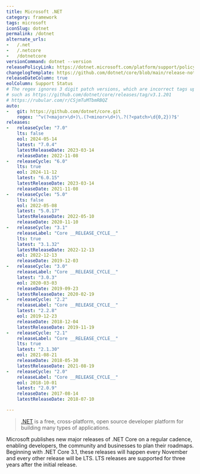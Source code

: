 ```yaml
---
title: Microsoft .NET
category: framework
tags: microsoft
iconSlug: dotnet
permalink: /dotnet
alternate_urls:
-   /.net
-   /.netcore
-   /dotnetcore
versionCommand: dotnet --version
releasePolicyLink: https://dotnet.microsoft.com/platform/support/policy/dotnet-core
changelogTemplate: https://github.com/dotnet/core/blob/main/release-notes/{{"__LATEST__"|split:'.'|slice:0,2|join:'.'}}/__LATEST__/__LATEST__.md
releaseDateColumn: true
eolColumn: Support Status
# The regex ignores 3 digit patch versions, which are incorrect tags upstream
# such as https://github.com/dotnet/core/releases/tag/v3.1.201
# https://rubular.com/r/CSjmTuMTbmRBQZ
auto:
-   git: https://github.com/dotnet/core.git
    regex: '^v(?<major>\d+)\.(?<minor>\d+)\.?(?<patch>\d{0,2})?$'
releases:
-   releaseCycle: "7.0"
    lts: false
    eol: 2024-05-14
    latest: "7.0.4"
    latestReleaseDate: 2023-03-14
    releaseDate: 2022-11-08
-   releaseCycle: "6.0"
    lts: true
    eol: 2024-11-12
    latest: "6.0.15"
    latestReleaseDate: 2023-03-14
    releaseDate: 2021-11-08
-   releaseCycle: "5.0"
    lts: false
    eol: 2022-05-08
    latest: "5.0.17"
    latestReleaseDate: 2022-05-10
    releaseDate: 2020-11-10
-   releaseCycle: "3.1"
    releaseLabel: "Core __RELEASE_CYCLE__"
    lts: true
    latest: "3.1.32"
    latestReleaseDate: 2022-12-13
    eol: 2022-12-13
    releaseDate: 2019-12-03
-   releaseCycle: "3.0"
    releaseLabel: "Core __RELEASE_CYCLE__"
    latest: "3.0.3"
    eol: 2020-03-03
    releaseDate: 2019-09-23
    latestReleaseDate: 2020-02-19
-   releaseCycle: "2.2"
    releaseLabel: "Core __RELEASE_CYCLE__"
    latest: "2.2.8"
    eol: 2019-12-23
    releaseDate: 2018-12-04
    latestReleaseDate: 2019-11-19
-   releaseCycle: "2.1"
    releaseLabel: "Core __RELEASE_CYCLE__"
    lts: true
    latest: "2.1.30"
    eol: 2021-08-21
    releaseDate: 2018-05-30
    latestReleaseDate: 2021-08-19
-   releaseCycle: "2.0"
    releaseLabel: "Core __RELEASE_CYCLE__"
    eol: 2018-10-01
    latest: "2.0.9"
    releaseDate: 2017-08-14
    latestReleaseDate: 2018-07-10

---
```


> [.NET](https://dotnet.microsoft.com/) is a free, cross-platform, open source developer platform for building many types of applications.

Microsoft publishes new major releases of .NET Core on a regular cadence, enabling developers, the community and businesses to plan their roadmaps. Beginning with .NET Core 3.1, these releases will happen every November and every other release will be LTS. LTS releases are supported for three years after the initial release.
